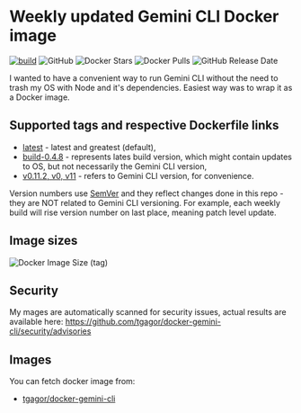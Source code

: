 Weekly updated Gemini CLI Docker image
======================================

[![build](https://github.com/tgagor/docker-gemini-cli/actions/workflows/build.yml/badge.svg?branch=master)](https://github.com/tgagor/docker-gemini-cli/actions/workflows/build.yml)
![GitHub](https://img.shields.io/github/license/tgagor/docker-gemini-cli)
![Docker Stars](https://img.shields.io/docker/stars/tgagor/gemini-cli)
![Docker Pulls](https://img.shields.io/docker/pulls/tgagor/gemini-cli)
![GitHub Release Date](https://img.shields.io/github/release-date/tgagor/docker-gemini-cli)

I wanted to have a convenient way to run Gemini CLI without the need to trash my OS with Node and it's dependencies. Easiest way was to wrap it as a Docker image.

## Supported tags and respective Dockerfile links

* [latest](https://github.com/tgagor/docker-gemini-cli/blob/master/Dockerfile) - latest and greatest (default),
* [build-0.4.8](https://github.com/tgagor/docker-gemini-cli/blob/master/Dockerfile) - represents lates build version, which might contain updates to OS, but not necessarily the Gemini CLI version,
* [v0.11.2, v0, v11](https://github.com/tgagor/docker-gemini-cli/blob/master/Dockerfile) - refers to Gemini CLI version, for convenience.

Version numbers use [SemVer](https://semver.org) and they reflect changes done in this repo - they are NOT related to Gemini CLI versioning. For example, each weekly build will rise version number on last place, meaning patch level update.

## Image sizes
![Docker Image Size (tag)](https://img.shields.io/docker/image-size/tgagor/docker-gemini-cli/latest?label=gemini-cli%3Alatest%20size)

## Security
My mages are automatically scanned for security issues, actual results are available here: https://github.com/tgagor/docker-gemini-cli/security/advisories

## Images
You can fetch docker image from:
* [tgagor/docker-gemini-cli](https://hub.docker.com/r/tgagor/docker-gemini-cli)
